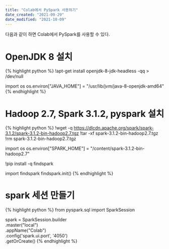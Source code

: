 ```yaml
---
title: "Colab에서 PySpark 사용하기"
date_created: "2021-09-29"
date_modified: "2021-10-09"
---
```


다음과 같이 하면 Colab에서 PySpark를 사용할 수 있다.

# OpenJDK 8 설치

{% highlight python %}
!apt-get install openjdk-8-jdk-headless -qq > /dev/null

import os
os.environ["JAVA_HOME"] = "/usr/lib/jvm/java-8-openjdk-amd64"
{% endhighlight %}


# Hadoop 2.7, Spark 3.1.2, pyspark 설치

{% highlight python %}
!wget -q https://dlcdn.apache.org/spark/spark-3.1.2/spark-3.1.2-bin-hadoop2.7.tgz
!tar -xf spark-3.1.2-bin-hadoop2.7.tgz
!rm spark-3.1.2-bin-hadoop2.7.tgz

import os
os.environ["SPARK_HOME"] = "/content/spark-3.1.2-bin-hadoop2.7"

!pip install -q findspark

import findspark
findspark.init()
{% endhighlight %}


# spark 세션 만들기

{% highlight python %}
from pyspark.sql import SparkSession

spark = SparkSession.builder\
        .master("local")\
        .appName("Colab")\
        .config('spark.ui.port', '4050')\
        .getOrCreate()
{% endhighlight %}



